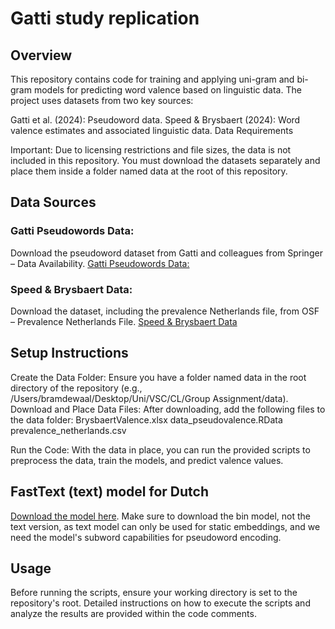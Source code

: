 # Gatti study replication

## Overview

This repository contains code for training and applying uni-gram and bi-gram models for predicting word valence based on linguistic data. The project uses datasets from two key sources:

Gatti et al. (2024): Pseudoword data.
Speed & Brysbaert (2024): Word valence estimates and associated linguistic data.
Data Requirements

Important: Due to licensing restrictions and file sizes, the data is not included in this repository. You must download the datasets separately and place them inside a folder named data at the root of this repository.

## Data Sources

### Gatti Pseudowords Data:
Download the pseudoword dataset from Gatti and colleagues from Springer – Data Availability.
[Gatti Pseudowords Data:](https://link-springer-com.tilburguniversity.idm.oclc.org/article/10.3758/s13423-024-02487-3#data-availability)


### Speed & Brysbaert Data:
Download the dataset, including the prevalence Netherlands file, from OSF – Prevalence Netherlands File.
[Speed & Brysbaert Data](https://osf.io/jex9n)


## Setup Instructions

Create the Data Folder:
Ensure you have a folder named data in the root directory of the repository (e.g., /Users/bramdewaal/Desktop/Uni/VSC/CL/Group Assignment/data).
Download and Place Data Files:
After downloading, add the following files to the data folder:
BrysbaertValence.xlsx
data_pseudovalence.RData
prevalence_netherlands.csv

Run the Code:
With the data in place, you can run the provided scripts to preprocess the data, train the models, and predict valence values.

## FastText (text) model for Dutch
[Download the model here](https://fasttext.cc/docs/en/crawl-vectors.html). Make sure to download the bin model, not the text version, as text model can only be used for static embeddings, and we need the model's subword capabilities for pseudoword encoding.

## Usage
Before running the scripts, ensure your working directory is set to the repository's root. Detailed instructions on how to execute the scripts and analyze the results are provided within the code comments.
